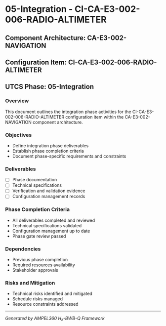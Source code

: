 # 05-Integration - CI-CA-E3-002-006-RADIO-ALTIMETER

## Component Architecture: CA-E3-002-NAVIGATION
## Configuration Item: CI-CA-E3-002-006-RADIO-ALTIMETER
## UTCS Phase: 05-Integration

### Overview
This document outlines the integration phase activities for the CI-CA-E3-002-006-RADIO-ALTIMETER configuration item within the CA-E3-002-NAVIGATION component architecture.

### Objectives
- Define integration phase deliverables
- Establish phase completion criteria
- Document phase-specific requirements and constraints

### Deliverables
- [ ] Phase documentation
- [ ] Technical specifications
- [ ] Verification and validation evidence
- [ ] Configuration management records

### Phase Completion Criteria
- All deliverables completed and reviewed
- Technical specifications validated
- Configuration management up to date
- Phase gate review passed

### Dependencies
- Previous phase completion
- Required resources availability
- Stakeholder approvals

### Risks and Mitigation
- Technical risks identified and mitigated
- Schedule risks managed
- Resource constraints addressed

---
*Generated by AMPEL360 H₂-BWB-Q Framework*
